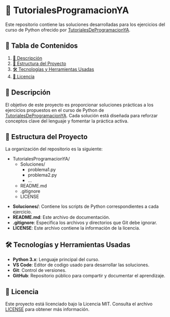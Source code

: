 # 🐍 TutorialesProgramacionYA

Este repositorio contiene las soluciones desarrolladas para los ejercicios del curso de Python ofrecido por [TutorialesDeProgramacionYA](http://www.tutorialesprogramacionya.com/).

## 📑 Tabla de Contenidos

1. [🎯 Descripción](#-descripción)
2. [📁 Estructura del Proyecto](#-estructura-del-proyecto)
3. [🛠️ Tecnologías y Herramientas Usadas](#️-tecnologías-y-herramientas-usadas)
4. [📜 Licencia](#-licencia)

## 🎯 Descripción

El objetivo de este proyecto es proporcionar soluciones prácticas a los ejercicios propuestos en el curso de Python de [TutorialesDeProgramacionYA](http://www.tutorialesprogramacionya.com/). Cada solución está diseñada para reforzar conceptos clave del lenguaje y fomentar la práctica activa.

## 📁 Estructura del Proyecto

La organización del repositorio es la siguiente:

* TutorialesProgramacionYA/
  * Soluciones/
    * problema1.py
    * problema2.py
    * ...
  * README.md
  * .gitignore
  * LICENSE

- **Soluciones/**: Contiene los scripts de Python correspondientes a cada ejercicio.
- **README.md**: Este archivo de documentación.
- **.gitignore**: Especifica los archivos y directorios que Git debe ignorar.
- **LICENSE**: Este archivo contiene la información de la licencia.

## 🛠️ Tecnologías y Herramientas Usadas

- **Python 3.x**: Lenguaje principal del curso.
- **VS Code**: Editor de codigo usado para desarrollar las soluciones.
- **Git**: Control de versiones.
- **GitHub**: Repositorio público para compartir y documentar el aprendizaje.

## 📜 Licencia
Este proyecto está licenciado bajo la Licencia MIT. Consulta el archivo [LICENSE](LICENSE) para obtener más información.
